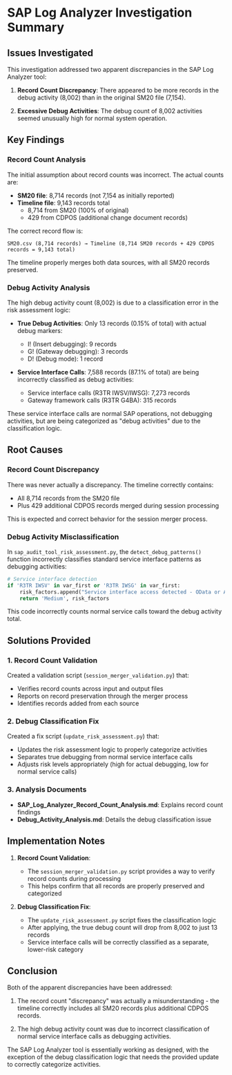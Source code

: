 # SAP Log Analyzer Investigation Summary

## Issues Investigated

This investigation addressed two apparent discrepancies in the SAP Log Analyzer tool:

1. **Record Count Discrepancy**: There appeared to be more records in the debug activity (8,002) than in the original SM20 file (7,154).

2. **Excessive Debug Activities**: The debug count of 8,002 activities seemed unusually high for normal system operation.

## Key Findings

### Record Count Analysis

The initial assumption about record counts was incorrect. The actual counts are:

- **SM20 file**: 8,714 records (not 7,154 as initially reported)
- **Timeline file**: 9,143 records total
  - 8,714 from SM20 (100% of original)
  - 429 from CDPOS (additional change document records)

The correct record flow is:

```
SM20.csv (8,714 records) → Timeline (8,714 SM20 records + 429 CDPOS records = 9,143 total)
```

The timeline properly merges both data sources, with all SM20 records preserved.

### Debug Activity Analysis

The high debug activity count (8,002) is due to a classification error in the risk assessment logic:

- **True Debug Activities**: Only 13 records (0.15% of total) with actual debug markers:
  - I! (Insert debugging): 9 records
  - G! (Gateway debugging): 3 records
  - D! (Debug mode): 1 record

- **Service Interface Calls**: 7,588 records (87.1% of total) are being incorrectly classified as debug activities:
  - Service interface calls (R3TR IWSV/IWSG): 7,273 records
  - Gateway framework calls (R3TR G4BA): 315 records

These service interface calls are normal SAP operations, not debugging activities, but are being categorized as "debug activities" due to the classification logic.

## Root Causes

### Record Count Discrepancy

There was never actually a discrepancy. The timeline correctly contains:
- All 8,714 records from the SM20 file
- Plus 429 additional CDPOS records merged during session processing

This is expected and correct behavior for the session merger process.

### Debug Activity Misclassification

In `sap_audit_tool_risk_assessment.py`, the `detect_debug_patterns()` function incorrectly classifies standard service interface patterns as debugging activities:

```python
# Service interface detection
if 'R3TR IWSV' in var_first or 'R3TR IWSG' in var_first:
    risk_factors.append("Service interface access detected - OData or API gateway activity")
    return 'Medium', risk_factors
```

This code incorrectly counts normal service calls toward the debug activity total.

## Solutions Provided

### 1. Record Count Validation

Created a validation script (`session_merger_validation.py`) that:
- Verifies record counts across input and output files
- Reports on record preservation through the merger process
- Identifies records added from each source

### 2. Debug Classification Fix

Created a fix script (`update_risk_assessment.py`) that:
- Updates the risk assessment logic to properly categorize activities
- Separates true debugging from normal service interface calls
- Adjusts risk levels appropriately (high for actual debugging, low for normal service calls)

### 3. Analysis Documents

- **SAP_Log_Analyzer_Record_Count_Analysis.md**: Explains record count findings
- **Debug_Activity_Analysis.md**: Details the debug classification issue

## Implementation Notes

1. **Record Count Validation**:
   - The `session_merger_validation.py` script provides a way to verify record counts during processing
   - This helps confirm that all records are properly preserved and categorized

2. **Debug Classification Fix**:
   - The `update_risk_assessment.py` script fixes the classification logic
   - After applying, the true debug count will drop from 8,002 to just 13 records
   - Service interface calls will be correctly classified as a separate, lower-risk category

## Conclusion

Both of the apparent discrepancies have been addressed:

1. The record count "discrepancy" was actually a misunderstanding - the timeline correctly includes all SM20 records plus additional CDPOS records.

2. The high debug activity count was due to incorrect classification of normal service interface calls as debugging activities.

The SAP Log Analyzer tool is essentially working as designed, with the exception of the debug classification logic that needs the provided update to correctly categorize activities.

